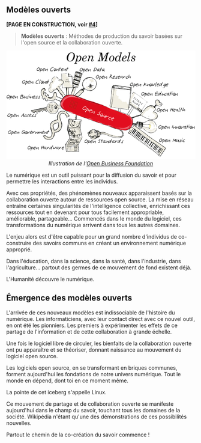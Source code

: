 ## Modèles ouverts

**[PAGE EN CONSTRUCTION, voir [#4](https://github.com/AbcSxyZ/Open-Models/issues/4)]**

> **Modèles ouverts** : Méthodes de production du savoir basées sur l'open source et la collaboration ouverte.

<p align="center" width="100%">
    <img src="/images/modele_ouverts.png">
    <br>
    <i>Illustration de l'<a href="https://openbusiness.world/index.html">Open Business Foundation</a></i>
</p>

Le numérique est un outil puissant pour la diffusion du savoir et pour permettre les interactions entre les individus.

Avec ces propriétés, des phénomènes nouveaux apparaissent basés sur la collaboration ouverte autour de ressources open source. La mise en réseau entraîne certaines singularités de l'intelligence collective, enrichissant ces ressources tout en devenant pour tous facilement appropriable, améliorable, partageable... Commencés dans le monde du logiciel, ces transformations du numérique arrivent dans tous les autres domaines.

L'enjeu alors est d'être capable pour un grand nombre d'individus de co-construire des savoirs communs en créant un environnement numérique approprié.

Dans l'éducation, dans la science, dans la santé, dans l'industrie, dans l'agriculture... partout des germes de ce mouvement de fond existent déjà.

L'Humanité découvre le numérique.

## Émergence des modèles ouverts

L'arrivée de ces nouveaux modèles est indissociable de l'histoire du numérique. Les informaticiens, avec leur contact direct avec ce nouvel outil, en ont été les pionniers. Les premiers à expérimenter les effets de ce partage de l'information et de cette collaboration à grande échelle.

Une fois le logiciel libre de circuler, les bienfaits de la collaboration ouverte ont pu apparaître et se théoriser, donnant naissance au mouvement du logiciel open source.

Les logiciels open source, en se transformant en briques communes, forment aujourd'hui les fondations de notre univers numérique. Tout le monde en dépend, dont toi en ce moment même.

La pointe de cet iceberg s'appelle Linux.

Ce mouvement de partage et de collaboration ouverte se manifeste aujourd'hui dans le champ du savoir, touchant tous les domaines de la société. Wikipédia n'étant qu'une des démonstrations de ces possibilités nouvelles.

Partout le chemin de la co-création du savoir commence !

